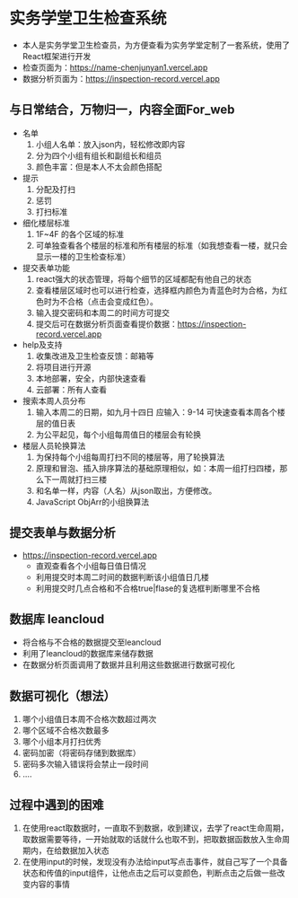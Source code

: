 # 实务学堂卫生检查系统
+ 本人是实务学堂卫生检查员，为方便查看为实务学堂定制了一套系统，使用了React框架进行开发
+ 检查页面为：https://name-chenjunyan1.vercel.app
+ 数据分析页面为：https://inspection-record.vercel.app
## 与日常结合，万物归一，内容全面For_web
  + 名单
    1. 小组人名单：放入json内，轻松修改即内容
    2. 分为四个小组有组长和副组长和组员
    3. 颜色丰富：但是本人不太会颜色搭配
  + 提示
    1. 分配及打扫
    2. 惩罚
    3. 打扫标准
  + 细化楼层标准
    1. 1F~4F 的各个区域的标准
    2. 可单独查看各个楼层的标准和所有楼层的标准（如我想查看一楼，就只会显示一楼的卫生检查标准）
  + 提交表单功能
    1. react强大的状态管理，将每个细节的区域都配有他自己的状态
    2. 查看楼层区域时也可以进行检查，选择框内颜色为青蓝色时为合格，为红色时为不合格（点击会变成红色）。
    3. 输入提交密码和本周二的时间方可提交
    4. 提交后可在数据分析页面查看提价数据：https://inspection-record.vercel.app
  + help及支持
    1. 收集改进及卫生检查反馈：邮箱等
    2. 将项目进行开源
    3. 本地部署，安全，内部快速查看
    4. 云部署：所有人查看
  + 搜索本周人员分布
    1. 输入本周二的日期，如九月十四日 应输入：9-14 可快速查看本周各个楼层的值日表
    2. 为公平起见，每个小组每周值日的楼层会有轮换
  + 楼层人员轮换算法
    1. 为保持每个小组每周打扫不同的楼层等，用了轮换算法
    2. 原理和冒泡、插入排序算法的基础原理相似，如：本周一组打扫四楼，那么下一周就打扫三楼
    3. 和名单一样，内容（人名）从json取出，方便修改。
    4. JavaScript ObjArr的小组换算法
## 提交表单与数据分析
* https://inspection-record.vercel.app
  + 直观查看各个小组每日值日情况
  + 利用提交时本周二时间的数据判断该小组值日几楼
  + 利用提交时几点合格和不合格true|flase的复选框判断哪里不合格
## 数据库 leancloud
  * 将合格与不合格的数据提交至leancloud
  * 利用了leancloud的数据库来储存数据
  * 在数据分析页面调用了数据并且利用这些数据进行数据可视化
## 数据可视化（想法）
  1. 哪个小组值日本周不合格次数超过两次
  2. 哪个区域不合格次数最多
  3. 哪个小组本月打扫优秀
  4. 密码加密（将密码存储到数据库）
  5. 密码多次输入错误将会禁止一段时间
  6. ....
## 过程中遇到的困难
  1. 在使用react取数据时，一直取不到数据，收到建议，去学了react生命周期，取数据需要等待，一开始就取的话就什么也取不到，把取数据函数放入生命周期内，在给数据加入状态
  2. 在使用input的时候，发现没有办法给input写点击事件，就自己写了一个具备状态和传值的input组件，让他点击之后可以变颜色，判断点击之后做一些改变内容的事情
